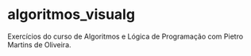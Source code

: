 # algoritmos_visualg
 Exercícios do curso de Algoritmos e Lógica de Programação com Pietro Martins de Oliveira.
